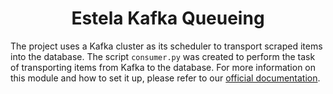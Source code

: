 <h1 align="center">Estela Kafka Queueing</h1>

The project uses a Kafka cluster as its scheduler to transport scraped items into the database. The script `consumer.py`
was created to perform the task of transporting items from Kafka to the database. For more information on this module
and how to set it up, please refer to our [official documentation](https://bitmaker.la/docs/bitmaker-cloud/kafka.html).
